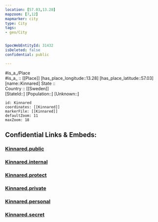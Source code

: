```yaml
---
location: [57.03,13.28] 
mapzoom: [7,12] 
mapmarker: city 
type: City
tags:
- geo/City


SpocWebEntityId: 31432
isDeleted: false
confidential: public

---
```

#is_a_/Place  
#is_a_ :: [[Place]] 
[has_place_longitude::13.28] 
[has_place_latitude::57.03] 
[name::Kinnared] 
State ::  
Country :: [[Sweden]]  
[StateId::] 
[Population::] 
[Unknown::] 


```leaflet
id: Kinnared
coordinates: [[Kinnared]] 
markerFile: [[Kinnared]] 
defaultZoom: 11 
maxZoom: 18
```


## Confidential Links & Embeds: 

### [Kinnared.public](/_public/\Earth\Continent\Europe\Europe~North\Sweden\Provinces~Sweden\Halland\CityKinnared.public.md) 

### [Kinnared.internal](/_internal/\Earth\Continent\Europe\Europe~North\Sweden\Provinces~Sweden\Halland\CityKinnared.internal.md) 

### [Kinnared.protect](/_protect/\Earth\Continent\Europe\Europe~North\Sweden\Provinces~Sweden\Halland\CityKinnared.protect.md) 

### [Kinnared.private](/_private/\Earth\Continent\Europe\Europe~North\Sweden\Provinces~Sweden\Halland\CityKinnared.private.md) 

### [Kinnared.personal](/_personal/\Earth\Continent\Europe\Europe~North\Sweden\Provinces~Sweden\Halland\CityKinnared.personal.md) 

### [Kinnared.secret](/_secret/\Earth\Continent\Europe\Europe~North\Sweden\Provinces~Sweden\Halland\CityKinnared.secret.md)

